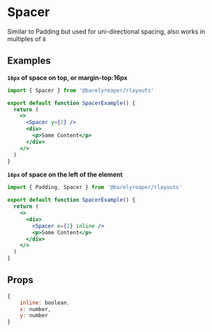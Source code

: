 # Spacer

Similar to Padding but used for uni-directional spacing, also works in multiples of `8`

## Examples

**`16px` of space on top, or margin-top:16px**

```jsx
import { Spacer } from '@barelyreaper/rlayouts'

export default function SpacerExample() {
  return (
    <>
      <Spacer y={2} />
      <div>
        <p>Some Content</p>
      </div>
    </>
  )
}
```

**`16px` of space on the left of the element**

```jsx
import { Padding, Spacer } from '@barelyreaper/rlayouts'

export default function SpacerExample() {
  return (
    <>
      <div>
        <Spacer x={2} inline />
        <p>Some Content</p>
      </div>
    </>
  )
}
```

## Props

```js
{
    inline: boolean,
    x: number,
    y: number
}
```
